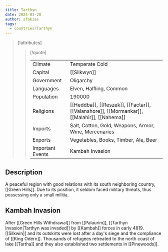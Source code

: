 ```yaml
---
title: Tarthyn
date: 2024-01-28
author: sfakias
tags:
  - countries/Tarthyn
---
```


> [!attributes]
> 
> > [!quote]
> >
> > | | |
> > | --- | --- |
> > | Climate | Temperate Cold |
> > | Capital | [[Silkwyn]] |
> > | Government | Oligarchy |
> > | Languages | Elven, Halfling, Common |
> > | Population | 190000 |
> > | Religions | [[Heddba]], [[Reszek]], [[Factar]], [[Valanshore]], [[Mormankar]], [[Malahir]], [[Nahema]] |
> > | Imports | Salt, Cotton, Gold, Weapons, Armor, Wine, Mercenaries |
> > | Exports | Vegetables, Books, Timber, Ale, Beer |
> > | Important Events | Kambah Invasion |

## Description

A peaceful region with good relations with its south neighboring country, [[Green Hills]]. Due to its position, it seldom faced military threats, thus possessing only a small militia.

## Kambah Invasion

After [[Green Hills Withdrawal]] from [[Palaurim]], [[Tarthyn Invasion|Tarthyn was invaded]] by [[Kambah]] forces in early 4819. [[Silkwin]] and its outskirts were lost after a day's siege and the compliance of [[King Odern]]. Thousands of refugees retreated to the north coast of lake [[Tartha]] and they also established two settlements in [[Pinewoods]].